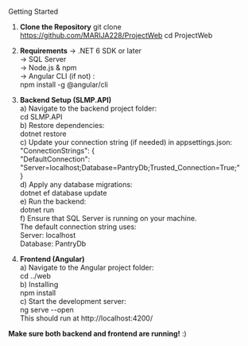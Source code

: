 Getting Started

1. **Clone the Repository** 
   git clone https://github.com/MARIJA228/ProjectWeb 
   cd ProjectWeb


2. **Requirements**
 ->  .NET 6 SDK or later  
 ->  SQL Server   
 ->  Node.js & npm   
 ->  Angular CLI (if not) :  
     npm install -g @angular/cli   


3. **Backend Setup (SLMP.API)**   
    a) Navigate to the backend project folder:   
     cd SLMP.API   
    b) Restore dependencies:   
      dotnet restore   
    c) Update your connection string (if needed) in appsettings.json:   
    "ConnectionStrings": {   
      "DefaultConnection": "Server=localhost;Database=PantryDb;Trusted_Connection=True;"   
   }   
    d) Apply any database migrations:   
      dotnet ef database update   
    e) Run the backend:    
      dotnet run   
   f) Ensure that SQL Server is running on your machine.    
       The default connection string uses:    
       Server: localhost   
       Database: PantryDb   


4. **Frontend (Angular)**    
    a) Navigate to the Angular project folder:   
        cd ../web   
    b) Installing    
       npm install    
    c) Start the development server:    
        ng serve --open   
        This should run at http://localhost:4200/   
   

**Make sure both backend and frontend are running!** :)





